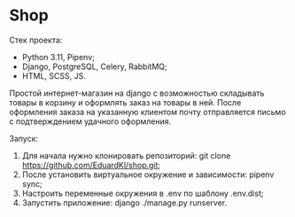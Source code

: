 # Shop
Стек проекта:
- Python 3.11, Pipenv;
- Django, PostgreSQL, Celery, RabbitMQ;
- HTML, SCSS, JS.

Простой интернет-магазин на django с возможностью складывать товары в корзину и оформлять заказ на товары в ней.
После оформления заказа на указанную клиентом почту отправляется письмо с подтверждением удачного оформления.

Запуск:
1. Для начала нужно клонировать репозиторий: git clone https://github.com/EduardKl/shop.git;
2. После установить виртуальное окружение и зависимости: pipenv sync;
3. Настроить переменные окружения в .env по шаблону .env.dist;
4. Запустить приложение: django ./manage.py runserver.
